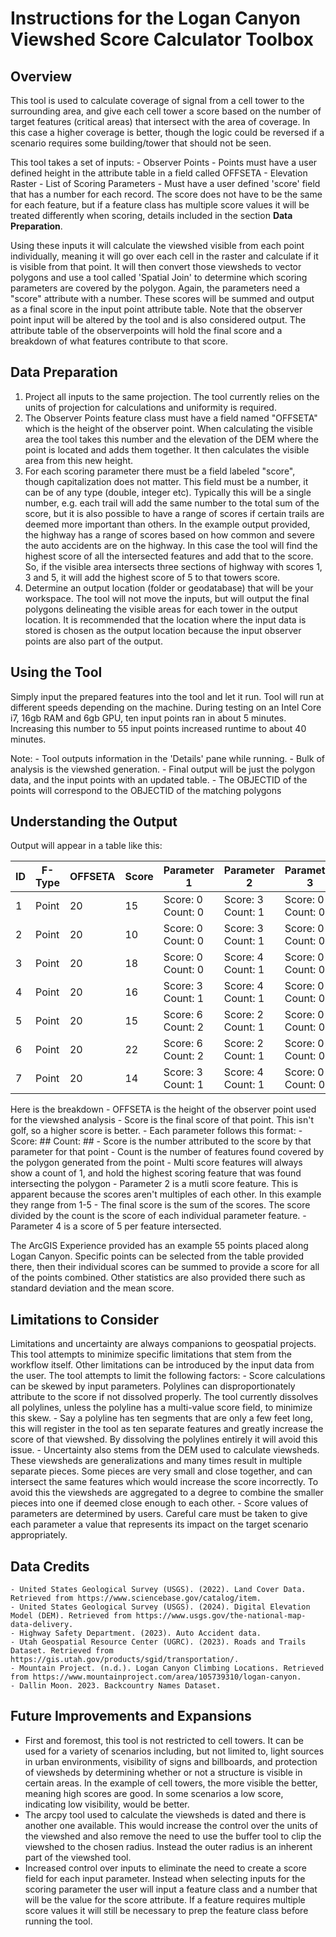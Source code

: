 # Instructions for the Logan Canyon Viewshed Score Calculator Toolbox

## Overview

This tool is used to calculate coverage of signal from a cell tower to the surrounding area, and give each cell tower a score based on the number of target features (critical areas) that intersect with the area of coverage. In this case a higher coverage is better, though the logic could be reversed if a scenario requires some building/tower that should not be seen.

This tool takes a set of inputs:
    - Observer Points
        - Points must have a user defined height in the attribute table in a field called OFFSETA
    - Elevation Raster
    - List of Scoring Parameters
        - Must have a user defined 'score' field that has a number for each record. The score does not have to be the same for each feature, but if a feature class has multiple score values it will be treated differently when scoring, details included in the section **Data Preparation**.

Using these inputs it will calculate the viewshed visible from each point individually, meaning it will go over each cell in the raster and calculate if it is visible from that point. It will then convert those viewsheds to vector polygons and use a tool called 'Spatial Join' to determine which scoring parameters are covered by the polygon. Again, the parameters need a "score" attribute with a number. These scores will be summed and output as a final score in the input point attribute table. Note that the observer point input will be altered by the tool and is also considered output. The attribute table of the observerpoints will hold the final score and a breakdown of what features contribute to that score.

## Data Preparation

1. Project all inputs to the same projection. The tool currently relies on the units of projection for calculations and uniformity is required.
2. The Observer Points feature class must have a field named "OFFSETA" which is the height of the observer point. When calculating the visible area the tool takes this number and the elevation of the DEM where the point is located and adds them together. It then calculates the visible area from this new height.
3. For each scoring parameter there must be a field labeled "score", though capitalization does not matter. This field must be a number, it can be of any type (double, integer etc). Typically this will be a single number, e.g. each trail will add the same number to the total sum of the score, but it is also possible to have a range of scores if certain trails are deemed more important than others. In the example output provided, the highway has a range of scores based on how common and severe the auto accidents are on the highway. In this case the tool will find the highest score of all the intersected features and add that to the score. So, if the visible area intersects three sections of highway with scores 1, 3 and 5, it will add the highest score of 5 to that towers score.
4. Determine an output location (folder or geodatabase) that will be your workspace. The tool will not move the inputs, but will output the final polygons delineating the visible areas for each tower in the output location. It is recommended that the location where the input data is stored is chosen as the output location because the input observer points are also part of the output.

## Using the Tool

Simply input the prepared features into the tool and let it run. Tool will run at different speeds depending on the machine. During testing on an Intel Core i7, 16gb RAM and 6gb GPU, ten input points ran in about 5 minutes. Increasing this number to 55 input points increased runtime to about 40 minutes.

Note: 
    - Tool outputs information in the 'Details' pane while running.
    - Bulk of analysis is the viewshed generation.
    - Final output will be just the polygon data, and the input points with an updated table.
        - The OBJECTID of the points will correspond to the OBJECTID of the matching polygons

## Understanding the Output

Output will appear in a table like this:

| ID | F-Type| OFFSETA  | Score  | Parameter 1       | Parameter 2       | Parameter 3       | Parameter 4        | Parameter 5       |
|----|-------|----------|--------|-------------------|-------------------|-------------------|--------------------|-------------------|
| 1  | Point | 20       | 15     | Score: 0 Count: 0 | Score: 3 Count: 1 | Score: 0 Count: 0 | Score: 10 Count: 2 | Score: 2 Count: 1 |
| 2  | Point | 20       | 10     | Score: 0 Count: 0 | Score: 3 Count: 1 | Score: 0 Count: 0 | Score: 5 Count: 1  | Score: 2 Count: 1 |
| 3  | Point | 20       | 18     | Score: 0 Count: 0 | Score: 4 Count: 1 | Score: 0 Count: 0 | Score: 10 Count: 2 | Score: 4 Count: 2 |
| 4  | Point | 20       | 16     | Score: 3 Count: 1 | Score: 4 Count: 1 | Score: 0 Count: 0 | Score: 5 Count: 1  | Score: 4 Count: 2 |
| 5  | Point | 20       | 15     | Score: 6 Count: 2 | Score: 2 Count: 1 | Score: 0 Count: 0 | Score: 5 Count: 1  | Score: 2 Count: 1 |
| 6  | Point | 20       | 22     | Score: 6 Count: 2 | Score: 2 Count: 1 | Score: 0 Count: 0 | Score: 10 Count: 2 | Score: 4 Count: 2 |
| 7  | Point | 20       | 14     | Score: 3 Count: 1 | Score: 4 Count: 1 | Score: 0 Count: 0 | Score: 5 Count: 1  | Score: 2 Count: 1 |

Here is the breakdown
    - OFFSETA is the height of the observer point used for the viewshed analysis
    - Score is the final score of that point. This isn't golf, so a higher score is better.
    - Each parameter follows this format:
        - Score: ## Count: ##
        - Score is the number attributed to the score by that parameter for that point
        - Count is the number of features found covered by the polygon generated from the point
        - Multi score features will always show a count of 1, and hold the highest scoring feature that was found intersecting the polygon
            - Parameter 2 is a mutli score feature. This is apparent because the scores aren't multiples of each other. In this example they range from 1-5 
        - The final score is the sum of the scores. The score divided by the count is the score of each individual parameter feature.
            - Parameter 4 is a score of 5 per feature intersected.

The ArcGIS Experience provided has an example 55 points placed along Logan Canyon. Specific points can be selected from the table provided there, then their individual scores can be summed to provide a score for all of the points combined. Other statistics are also provided there such as standard deviation and the mean score.

## Limitations to Consider

Limitations and uncertainty are always companions to geospatial projects. This tool attempts to minimize specific limitations that stem from the workflow itself. Other limitations can be introduced by the input data from the user. The tool attempts to limit the following factors:
    - Score calculations can be skewed by input parameters. Polylines can disproportionately attribute to the score if not dissolved properly. The tool currently dissolves all polylines, unless the polyline has a multi-value score field, to minimize this skew.
        - Say a polyline has ten segments that are only a few feet long, this will register in the tool as ten separate features and greatly increase the score of that viewshed. By dissolving the polylines entirely it will avoid this issue.
    - Uncertainty also stems from the DEM used to calculate viewsheds. These viewsheds are generalizations and many times result in multiple separate pieces. Some pieces are very small and close together, and can intersect the same features which would increase the score incorrectly. To avoid this the viewsheds are aggregated to a degree to combine the smaller pieces into one if deemed close enough to each other.
    - Score values of parameters are determined by users. Careful care must be taken to give each parameter a value that represents its impact on the target scenario appropriately.

## Data Credits

    - United States Geological Survey (USGS). (2022). Land Cover Data. Retrieved from https://www.sciencebase.gov/catalog/item.
    - United States Geological Survey (USGS). (2024). Digital Elevation Model (DEM). Retrieved from https://www.usgs.gov/the-national-map-data-delivery.
    - Highway Safety Department. (2023). Auto Accident data.
    - Utah Geospatial Resource Center (UGRC). (2023). Roads and Trails Dataset. Retrieved from https://gis.utah.gov/products/sgid/transportation/.
    - Mountain Project. (n.d.). Logan Canyon Climbing Locations. Retrieved from https://www.mountainproject.com/area/105739310/logan-canyon.
    - Dallin Moon. 2023. Backcountry Names Dataset.


## Future Improvements and Expansions

 - First and foremost, this tool is not restricted to cell towers. It can be used for a variety of scenarios including, but not limited to, light sources in urban environments, visibility of signs and billboards, and protection of viewsheds by determining whether or not a structure is visible in certain areas. In the example of cell towers, the more visible the better, meaning high scores are good. In some scenarios a low score, indicating low visibility, would be better.
 - The arcpy tool used to calculate the viewsheds is dated and there is another one available. This would increase the control over the units of the viewshed and also remove the need to use the buffer tool to clip the viewshed to the chosen radius. Instead the outer radius is an inherent part of the viewshed tool.
 - Increased control over inputs to eliminate the need to create a score field for each input parameter. Instead when selecting inputs for the scoring parameter the user will input a feature class and a number that will be the value for the score attribute. If a feature requires multiple score values it will still be necessary to prep the feature class before running the tool.

